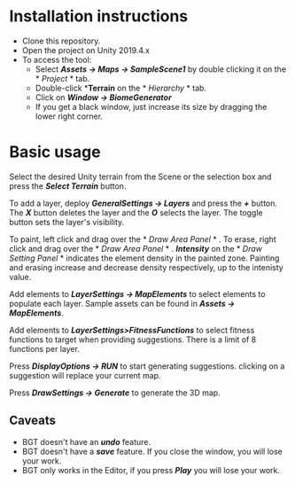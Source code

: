 
# Installation instructions

- Clone this repository.
- Open the project on Unity 2019.4.x
- To access the tool:
  - Select ***Assets -> Maps -> SampleScene1*** by double clicking it on the * *Project* * tab.
  - Double-click ***Terrain** on the * *Hierarchy* * tab.
  - Click on ***Window -> BiomeGenerator***
  - If you get a black window, just increase its size by dragging the lower right corner.

# Basic usage

Select the desired Unity terrain from the Scene or the selection box and press the ***Select Terrain*** button.

To add a layer, deploy ***GeneralSettings -> Layers*** and press the ***+*** button. The ***X*** button deletes the layer and the ***O*** selects the layer. The toggle button sets the layer's visibility.

To paint, left click and drag over the * *Draw Area Panel* * . To erase, right click and drag over the * *Draw Area Panel* * . ***Intensity*** on the * *Draw Setting Panel* * indicates the element density in the painted zone. Painting and erasing increase and decrease density respectively, up to the intenisty value.  


Add elements to ***LayerSettings -> MapElements*** to select elements to populate each layer. Sample assets can be found in ***Assets -> MapElements***.

Add elements to ***LayerSettings>FitnessFunctions*** to select fitness functions to target when providing suggestions. There is a limit of 8 functions per layer.

Press ***DisplayOptions -> RUN*** to start generating suggestions. clicking on a suggestion will replace your current map.

Press ***DrawSettings -> Generate*** to generate the 3D map.

## Caveats 

- BGT doesn't have an ***undo*** feature.
- BGT doesn't have a ***save*** feature. If you close the window, you will lose your work.
- BGT only works in the Editor, if you press ***Play*** you will lose your work.
